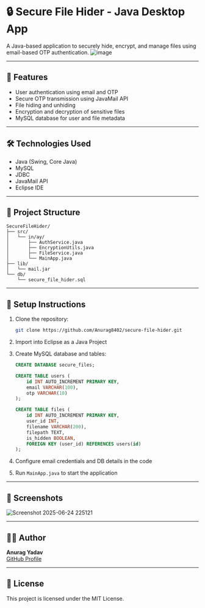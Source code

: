 # 🔒 Secure File Hider - Java Desktop App

A Java-based application to securely hide, encrypt, and manage files using email-based OTP authentication.
![image](https://github.com/user-attachments/assets/5fced007-74a8-4a7d-9e2c-05d1931f7859)


---

## 🔐 Features
- User authentication using email and OTP
- Secure OTP transmission using JavaMail API
- File hiding and unhiding
- Encryption and decryption of sensitive files
- MySQL database for user and file metadata

---

## 🛠️ Technologies Used
- Java (Swing, Core Java)
- MySQL
- JDBC
- JavaMail API
- Eclipse IDE

---

## 📂 Project Structure
```
SecureFileHider/
├── src/
│   └── in/ay/
│       ├── AuthService.java
│       ├── EncryptionUtils.java
│       ├── FileService.java
│       └── MainApp.java
├── lib/
│   └── mail.jar
└── db/
    └── secure_file_hider.sql
```

---

## 🧪 Setup Instructions
1. Clone the repository:
   ```bash
   git clone https://github.com/Anurag8402/secure-file-hider.git
   ```
2. Import into Eclipse as a Java Project
3. Create MySQL database and tables:
   ```sql
   CREATE DATABASE secure_files;

   CREATE TABLE users (
       id INT AUTO_INCREMENT PRIMARY KEY,
       email VARCHAR(100),
       otp VARCHAR(10)
   );

   CREATE TABLE files (
       id INT AUTO_INCREMENT PRIMARY KEY,
       user_id INT,
       filename VARCHAR(200),
       filepath TEXT,
       is_hidden BOOLEAN,
       FOREIGN KEY (user_id) REFERENCES users(id)
   );
   ```
   
4. Configure email credentials and DB details in the code
5. Run `MainApp.java` to start the application

---

## 📸 Screenshots
![Screenshot 2025-06-24 225121](https://github.com/user-attachments/assets/d6f73c30-1289-47d9-b9c1-29f795544f12)


---

## 👨‍💻 Author
**Anurag Yadav**  
[GitHub Profile](https://github.com/Anurag8402)

---

## 📄 License
This project is licensed under the MIT License.
